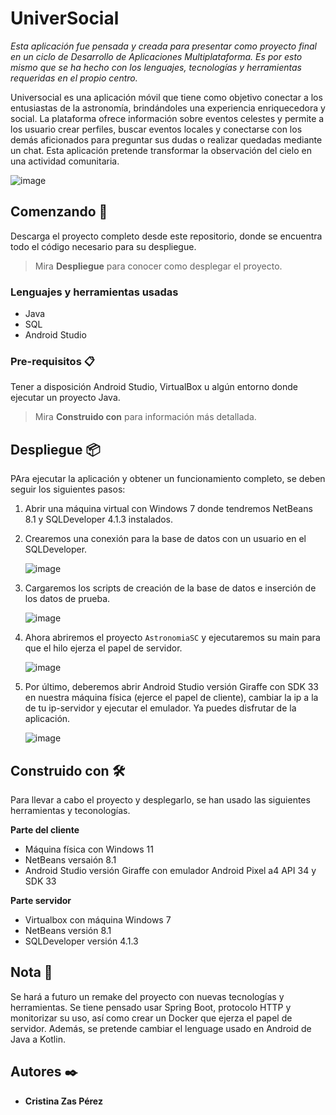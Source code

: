 # UniverSocial

_Esta aplicación fue pensada y creada para presentar como proyecto final en un ciclo de Desarrollo de Aplicaciones Multiplataforma. Es por esto mismo que se ha hecho con los lenguajes, tecnologías y herramientas requeridas en el propio centro._

Universocial es una aplicación móvil que tiene como objetivo conectar a los entusiastas de la astronomía, brindándoles una experiencia enriquecedora y social. La plataforma ofrece información sobre eventos celestes y permite a los usuario crear perfiles, buscar eventos locales y conectarse con los demás aficionados para preguntar sus dudas o realizar quedadas mediante un chat. Esta aplicación pretende transformar la observación del cielo en una actividad comunitaria. 

   ![image](https://github.com/EurekaZC/UniverSocial/assets/128409004/368b4a1c-2087-44dd-8f6d-c97071bf4afd)



## Comenzando 🚀

Descarga el proyecto completo desde este repositorio, donde se encuentra todo el código necesario para su despliegue. 

> Mira **Despliegue** para conocer como desplegar el proyecto.



### Lenguajes y herramientas usadas

+ Java
+ SQL
+ Android Studio



### Pre-requisitos 📋

Tener a disposición Android Studio, VirtualBox u algún entorno donde ejecutar un proyecto Java.

> Mira **Construido con** para información más detallada.



## Despliegue 📦

PAra ejecutar la aplicación y obtener un funcionamiento completo, se deben seguir los siguientes pasos:

1. Abrir una máquina virtual con Windows 7 donde tendremos NetBeans 8.1 y SQLDeveloper 4.1.3 instalados.
   
2. Crearemos una conexión para la base de datos con un usuario en el SQLDeveloper.
   
   ![image](https://github.com/EurekaZC/UniverSocial/assets/128409004/59c33f66-c64c-430f-bb62-d9ab779cb70a)

  
3. Cargaremos los scripts de creación de la base de datos e inserción de los datos de prueba.

   ![image](https://github.com/EurekaZC/UniverSocial/assets/128409004/bac5d7d6-d8eb-48b4-ab08-be30312cac3b)

4. Ahora abriremos el proyecto `AstronomiaSC` y ejecutaremos su main para que el hilo ejerza el papel de servidor.

   ![image](https://github.com/EurekaZC/UniverSocial/assets/128409004/f4262a1c-ea98-4266-9435-b0d3e32faa9d)

5. Por último, deberemos abrir Android Studio versión Giraffe con SDK 33 en nuestra máquina física (ejerce el papel de cliente), cambiar la ip a la de tu ip-servidor y ejecutar el emulador. Ya puedes disfrutar de la aplicación.

   ![image](https://github.com/EurekaZC/UniverSocial/assets/128409004/d87f4604-c9fd-4f30-9db9-b1fba39c4abb)




## Construido con 🛠️

Para llevar a cabo el proyecto y desplegarlo, se han usado las siguientes herramientas y teconologías.

**Parte del cliente**

+ Máquina física con Windows 11
+ NetBeans versaión 8.1 
+ Android Studio versión Giraffe con emulador Android Pixel a4 API 34 y SDK 33 

**Parte servidor**

+ Virtualbox con máquina Windows 7
+ NetBeans versión 8.1
+ SQLDeveloper versión 4.1.3



## Nota 📖

Se hará a futuro un remake del proyecto con nuevas tecnologías y herramientas. Se tiene pensado usar Spring Boot, protocolo HTTP y monitorizar su uso, así como crear un Docker que ejerza el papel de servidor. Además, se pretende cambiar el lenguage usado en Android de Java a Kotlin.



## Autores ✒️

+ **Cristina Zas Pérez**



